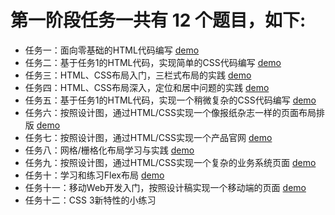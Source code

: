 # 第一阶段任务一共有 12 个题目，如下:

* 任务一：面向零基础的HTML代码编写 [demo](http://kangkai-fe.github.io/baidu_ife_kk/stage_1/task_01.html)
* 任务二：基于任务1的HTML代码，实现简单的CSS代码编写 [demo](http://kangkai-fe.github.io/baidu_ife_kk/stage_1/task_02.html)
* 任务三：HTML、CSS布局入门，三栏式布局的实践 [demo](http://kangkai-fe.github.io/baidu_ife_kk/stage_1/task_03.html)
* 任务四：HTML、CSS布局深入，定位和居中问题的实践 [demo](http://kangkai-fe.github.io/baidu_ife_kk/stage_1/task_04.html)
* 任务五：基于任务1的HTML代码，实现一个稍微复杂的CSS代码编写 [demo](http://kangkai-fe.github.io/baidu_ife_kk/stage_1/task_05.html)
* 任务六：按照设计图，通过HTML/CSS实现一个像报纸杂志一样的页面布局排版 [demo](http://kangkai-fe.github.io/baidu_ife_kk/stage_1/task_06.html)
* 任务七：按照设计图，通过HTML/CSS实现一个产品官网 [demo](http://kangkai-fe.github.io/baidu_ife_kk/stage_1/task_07.html)
* 任务八：网格/栅格化布局学习与实践 [demo](http://kangkai-fe.github.io/baidu_ife_kk/stage_1/task_08.html)
* 任务九：按照设计图，通过HTML/CSS实现一个复杂的业务系统页面 [demo](http://kangkai-fe.github.io/baidu_ife_kk/stage_1/task_09.html)
* 任务十：学习和练习Flex布局 [demo](http://kangkai-fe.github.io/baidu_ife_kk/stage_1/task_10.html)
* 任务十一：移动Web开发入门，按照设计稿实现一个移动端的页面 [demo](http://kangkai-fe.github.io/baidu_ife_kk/stage_1/task_11.html)
* 任务十二：CSS 3新特性的小练习
